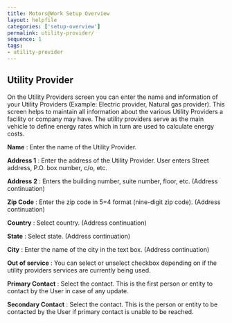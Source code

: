 ```yaml
---
title: Motors@Work Setup Overview
layout: helpfile
categories: ['setup-overview']
permalink: utility-provider/
sequence: 1
tags:
- utility-provider
---
```


## **Utility Provider**

On the Utility Providers screen you can enter the name and information of your Utility Providers (Example: Electric provider, Natural gas provider). This screen helps to maintain all information about the various Utility Providers a facility or company may have. The utility providers serve as the main vehicle to define energy rates which in turn are used to calculate energy costs.

**Name** : Enter the name of the Utility Provider. 

**Address 1** :  Enter the address of the Utility Provider. User enters Street address, P.O. box number, c/o, etc.

**Address 2** : Enters the building number, suite number, floor, etc. (Address continuation)

**Zip Code** : Enter the zip code in 5+4 format (nine-digit zip code). (Address continuation)

**Country** :  Select country. (Address continuation) 

**State** : Select state. (Address continuation)

**City** :  Enter the name of the city in the text box. (Address continuation)

**Out of service** : You can select or unselect checkbox depending on if the utility providers services are currently being used. 

**Primary Contact** :  Select the contact. This is the first person or entity to contact by the User in case of any update. 

**Secondary Contact** : Select the contact. This is the person or entity to be contacted by the User if primary contact is unable to be reached.  

 
